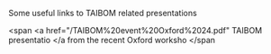 Some useful links to TAIBOM related presentations


<span <a href="/TAIBOM%20event%20Oxford%2024.pdf" TAIBOM presentatio </a  from the recent Oxford worksho</span